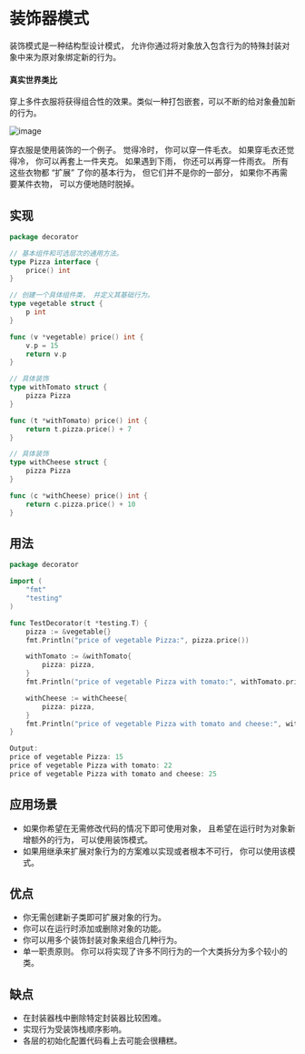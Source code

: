 # 装饰器模式
装饰模式是一种结构型设计模式， 允许你通过将对象放入包含行为的特殊封装对象中来为原对象绑定新的行为。

#### 真实世界类比 
穿上多件衣服将获得组合性的效果。类似一种打包嵌套，可以不断的给对象叠加新的行为。

![image](https://user-images.githubusercontent.com/65383410/165287892-eaf53215-3545-4e1d-87d4-4f40518d6826.png)

穿衣服是使用装饰的一个例子。 觉得冷时， 你可以穿一件毛衣。 如果穿毛衣还觉得冷， 你可以再套上一件夹克。 如果遇到下雨， 你还可以再穿一件雨衣。 所有这些衣物都 “扩展” 了你的基本行为， 但它们并不是你的一部分， 如果你不再需要某件衣物， 可以方便地随时脱掉。

## 实现

```go
package decorator

// 基本组件和可选层次的通用方法。
type Pizza interface {
	price() int
}

// 创建一个具体组件类， 并定义其基础行为。
type vegetable struct {
	p int
}

func (v *vegetable) price() int {
	v.p = 15
	return v.p
}

// 具体装饰
type withTomato struct {
	pizza Pizza
}

func (t *withTomato) price() int {
	return t.pizza.price() + 7
}

// 具体装饰
type withCheese struct {
	pizza Pizza
}

func (c *withCheese) price() int {
	return c.pizza.price() + 10
}

```

## 用法

```go
package decorator

import (
	"fmt"
	"testing"
)

func TestDecorator(t *testing.T) {
	pizza := &vegetable{}
	fmt.Println("price of vegetable Pizza:", pizza.price())

	withTomato := &withTomato{
		pizza: pizza,
	}
	fmt.Println("price of vegetable Pizza with tomato:", withTomato.price())

	withCheese := withCheese{
		pizza: pizza,
	}
	fmt.Println("price of vegetable Pizza with tomato and cheese:", withCheese.price())
}

Output:
price of vegetable Pizza: 15
price of vegetable Pizza with tomato: 22
price of vegetable Pizza with tomato and cheese: 25

```

## 应用场景
- 如果你希望在无需修改代码的情况下即可使用对象， 且希望在运行时为对象新增额外的行为， 可以使用装饰模式。
- 如果用继承来扩展对象行为的方案难以实现或者根本不可行， 你可以使用该模式。

## 优点
- 你无需创建新子类即可扩展对象的行为。
- 你可以在运行时添加或删除对象的功能。
- 你可以用多个装饰封装对象来组合几种行为。
- 单一职责原则。 你可以将实现了许多不同行为的一个大类拆分为多个较小的类。

## 缺点
- 在封装器栈中删除特定封装器比较困难。
- 实现行为受装饰栈顺序影响。
- 各层的初始化配置代码看上去可能会很糟糕。
